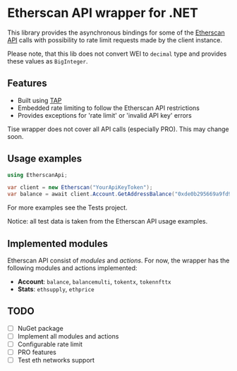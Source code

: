 # Etherscan API wrapper for .NET
This library provides the asynchronous bindings for some of the [Etherscan API](https://etherscan.io/apis) calls with possibility to
rate limit requests made by the client instance.

Please note, that this lib does not convert WEI to `decimal` type and provides these values as `BigInteger`.

## Features
- Built using [TAP](https://docs.microsoft.com/en-us/dotnet/standard/asynchronous-programming-patterns/task-based-asynchronous-pattern-tap)
- Embedded rate limiting to follow the Etherscan API restrictions
- Provides exceptions for 'rate limit' or 'invalid API key' errors

Tise wrapper does not cover all API calls (especially PRO). This may change soon.

## Usage examples
```c#
using EtherscanApi;

var client = new Etherscan("YourApiKeyToken");
var balance = await client.Account.GetAddressBalance("0xde0b295669a9fd93d5f28d9ec85e40f4cb697bae");
```

For more examples see the Tests project.

Notice: all test data is taken from the Etherscan API usage examples.

## Implemented modules
Etherscan API consist of _modules_ and _actions_. For now, the wrapper has the following modules and actions implemented:
- **Account**: `balance`, `balancemulti`, `tokentx`, `tokennfttx`
- **Stats**: `ethsupply`, `ethprice`

## TODO
- [ ] NuGet package
- [ ] Implement all modules and actions
- [ ] Configurable rate limit
- [ ] PRO features
- [ ] Test eth networks support
